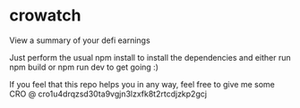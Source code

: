 # crowatch
View a summary of your defi earnings

Just perform the usual npm install to install the dependencies and either run npm build or npm run dev to get going :)

If you feel that this repo helps you in any way, feel free to give me some CRO @ cro1u4drqzsd30ta9vgjn3lzxfk8t2rtcdjzkp2gcj
